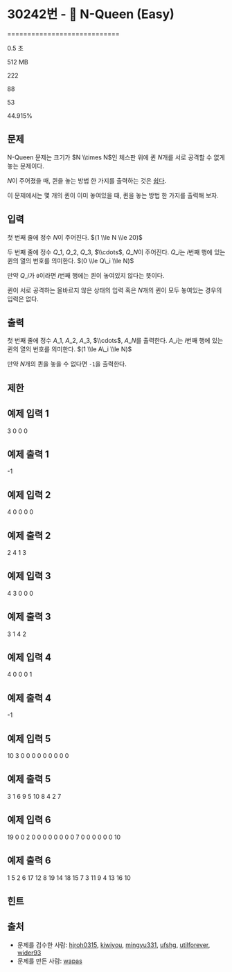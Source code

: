 # 30242번 - 🧩 N-Queen (Easy)


============================

0.5 초

512 MB

222

88

53

44.915%

문제
--

N-Queen 문제는 크기가 $N \\times N$인 체스판 위에 퀸 $N$개를 서로 공격할 수 없게 놓는 문제이다.

$N$이 주어졌을 때, 퀸을 놓는 방법 한 가지를 출력하는 것은 [쉽다](/problem/21133).

이 문제에서는 몇 개의 퀸이 이미 놓여있을 때, 퀸을 놓는 방법 한 가지를 출력해 보자.

입력
--

첫 번째 줄에 정수 $N$이 주어진다. $(1 \\le N \\le 20)$

두 번째 줄에 정수 $Q\_1$, $Q\_2$, $Q\_3$, $\\cdots$, $Q\_N$이 주어진다. $Q\_i$는 $i$번째 행에 있는 퀸의 열의 번호를 의미한다. $(0 \\le Q\_i \\le N)$

만약 $Q\_i$가 `0`이라면 $i$번째 행에는 퀸이 놓여있지 않다는 뜻이다.

퀸이 서로 공격하는 올바르지 않은 상태의 입력 혹은 $N$개의 퀸이 모두 놓여있는 경우의 입력은 없다.

출력
--

첫 번째 줄에 정수 $A\_1$, $A\_2$, $A\_3$, $\\cdots$, $A\_N$를 출력한다. $A\_i$는 $i$번째 행에 있는 퀸의 열의 번호를 의미한다. $(1 \\le A\_i \\le N)$

만약 $N$개의 퀸을 놓을 수 없다면 `-1`을 출력한다.

제한
--

예제 입력 1
-------

3
0 0 0

예제 출력 1
-------

\-1

예제 입력 2
-------

4
0 0 0 0

예제 출력 2
-------

2 4 1 3

예제 입력 3
-------

4
3 0 0 0

예제 출력 3
-------

3 1 4 2

예제 입력 4
-------

4
0 0 0 1

예제 출력 4
-------

\-1

예제 입력 5
-------

10
3 0 0 0 0 0 0 0 0 0

예제 출력 5
-------

3 1 6 9 5 10 8 4 2 7

예제 입력 6
-------

19
0 0 2 0 0 0 0 0 0 0 0 7 0 0 0 0 0 0 10

예제 출력 6
-------

1 5 2 6 17 12 8 19 14 18 15 7 3 11 9 4 13 16 10

힌트
--

출처
--

*   문제를 검수한 사람: [hjroh0315](/user/hjroh0315), [kiwiyou](/user/kiwiyou), [mingyu331](/user/mingyu331), [ufshg](/user/ufshg), [utilforever](/user/utilforever), [wider93](/user/wider93)
*   문제를 만든 사람: [wapas](/user/wapas)